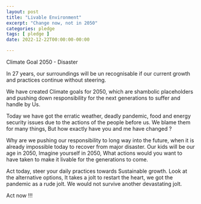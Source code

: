 ```yaml
---
layout: post
title: "Livable Environment"
excerpt: "Change now, not in 2050"
categories: pledge
tags: [ pledge ]
date: 2022-12-22T00:00:00-00:00

---
```


Climate Goal 2050 - Disaster

In 27 years, our surroundings will be un recognisable if our current growth and practices continue without steering.

We have created Climate goals for 2050, which are shambolic placeholders and pushing down responsibility for the next
generations to suffer and handle by Us.

Today we have got the erratic weather, deadly pandemic, food and energy security issues due to the actions
of the people before us. We blame them for many things, But how exactly have you and me have changed ?

Why are we pushing our responsibility to long way into the future, when it is already impossible today to recover
from major disaster. Our kids will be our age in 2050, Imagine yourself in 2050, What actions would 
you want to have taken to make it livable for the generations to come.

Act today, steer your daily practices towards Sustainable growth. Look at the alternative options, 
It takes a jolt to restart the heart, we got the pandemic as a rude jolt. 
We would not survive another devastating jolt.

Act now !!!

